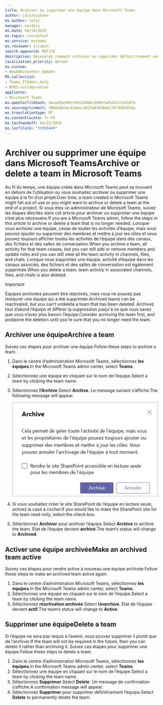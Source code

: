 ```yaml
---
title: Archiver ou supprimer une équipe dans Microsoft Teams
author: LolaJacobsen
ms.author: lolaj
manager: serdars
ms.date: 04/18/2019
ms.topic: conceptual
ms.service: msteams
ms.reviewer: islubin
search.appverid: MET150
description: Découvrez comment archiver ou supprimer définitivement une équipe.
localization_priority: Normal
ms.custom:
- NewAdminCenter_Update
MS.collection:
- Teams_ITAdmin_Help
- M365-collaboration
appliesto:
- Microsoft Teams
ms.openlocfilehash: 5eaa26a3092c0612b006c28bb7ab543313a55dfe
ms.sourcegitcommit: 3000a661ac420eecd825a8285bdac7b744bd25da
ms.translationtype: MT
ms.contentlocale: fr-FR
ms.lasthandoff: 04/22/2019
ms.locfileid: "31959449"
---
```

<a name="archive-or-delete-a-team-in-microsoft-teams"></a><span data-ttu-id="a7004-103">Archiver ou supprimer une équipe dans Microsoft Teams</span><span class="sxs-lookup"><span data-stu-id="a7004-103">Archive or delete a team in Microsoft Teams</span></span>
===========================================

<span data-ttu-id="a7004-104">Au fil du temps, une équipe créée dans Microsoft Teams peut se trouvent en dehors de l’utilisation ou vous souhaitez archiver ou supprimer une équipe à la fin d’un projet.</span><span class="sxs-lookup"><span data-stu-id="a7004-104">Over time, a team created in Microsoft Teams might fall out of use or you might want to archive or delete a team at the end of a project.</span></span> <span data-ttu-id="a7004-105">Si vous êtes un administrateur de Microsoft Teams, suivez les étapes décrites dans cet article pour archiver ou supprimer une équipe n’est plus nécessaire.</span><span class="sxs-lookup"><span data-stu-id="a7004-105">If you are a Microsoft Teams admin, follow the steps in this article to archive or delete a team that is no longer needed.</span></span> <span data-ttu-id="a7004-106">Lorsque vous archivez une équipe, cesse de toutes les activités d’équipe, mais vous pouvez ajouter ou supprimer des membres et mettre à jour les rôles et vous pouvez toujours afficher toutes les activités de l’équipe dans des canaux, des fichiers et des salles de conversation.</span><span class="sxs-lookup"><span data-stu-id="a7004-106">When you archive a team, all activity for that team ceases, but you can still add or remove members and update roles and you can still view all the team activity in channels, files, and chats.</span></span> <span data-ttu-id="a7004-107">Lorsque vous supprimez une équipe, activité d’équipe dans les canaux associés, des fichiers et des salles de conversation est également supprimée.</span><span class="sxs-lookup"><span data-stu-id="a7004-107">When you delete a team, team activity in associated channels, files, and chats is also deleted.</span></span> 

> [!IMPORTANT]
> <span data-ttu-id="a7004-108">Équipes archivées peuvent être réactivés, mais vous ne pouvez pas restaurer une équipe qui a été supprimée.</span><span class="sxs-lookup"><span data-stu-id="a7004-108">Archived teams can be reactivated, but you can’t undelete a team that has been deleted.</span></span> <span data-ttu-id="a7004-109">Archivez tout d’abord l’équipe et différer la suppression jusqu'à ce que vous savez que vous n’avez plus besoin l’équipe.</span><span class="sxs-lookup"><span data-stu-id="a7004-109">Consider archiving the team first, and postpone the deletion until you're sure that you no longer need the team.</span></span>

## <a name="archive-a-team"></a><span data-ttu-id="a7004-110">Archiver une équipe</span><span class="sxs-lookup"><span data-stu-id="a7004-110">Archive a team</span></span>

<span data-ttu-id="a7004-111">Suivez ces étapes pour archiver une équipe.</span><span class="sxs-lookup"><span data-stu-id="a7004-111">Follow these steps to archive a team.</span></span>

1. <span data-ttu-id="a7004-112">Dans le centre d’administration Microsoft Teams, sélectionnez **les équipes**.</span><span class="sxs-lookup"><span data-stu-id="a7004-112">In the Microsoft Teams admin center, select **Teams**.</span></span>
2. <span data-ttu-id="a7004-113">Sélectionnez une équipe en cliquant sur le nom de l’équipe.</span><span class="sxs-lookup"><span data-stu-id="a7004-113">Select a team by clicking the team name.</span></span>
3. <span data-ttu-id="a7004-114">Sélectionnez **l’Archive**.</span><span class="sxs-lookup"><span data-stu-id="a7004-114">Select **Archive**.</span></span> <span data-ttu-id="a7004-115">Le message suivant s’affiche.</span><span class="sxs-lookup"><span data-stu-id="a7004-115">The following message will appear.</span></span>

    ![Message d’archivage capture d’écran des équipes](media/teams-archive-message.png)

4. <span data-ttu-id="a7004-117">Si vous souhaitez créer le site SharePoint de l’équipe en lecture seule, activez la case à cocher.</span><span class="sxs-lookup"><span data-stu-id="a7004-117">If you would like to make the SharePoint site for the team read-only, select the check box.</span></span>
5. <span data-ttu-id="a7004-118">Sélectionnez **Archiver** pour archiver l’équipe.</span><span class="sxs-lookup"><span data-stu-id="a7004-118">Select **Archive** to archive the team.</span></span> <span data-ttu-id="a7004-119">État de l’équipe devient **archivé**.</span><span class="sxs-lookup"><span data-stu-id="a7004-119">The team’s status will change to **Archived**.</span></span>

## <a name="make-an-archived-team-active"></a><span data-ttu-id="a7004-120">Activer une équipe archivée</span><span class="sxs-lookup"><span data-stu-id="a7004-120">Make an archived team active</span></span>

<span data-ttu-id="a7004-121">Suivez ces étapes pour rendre active à nouveau une équipe archivée.</span><span class="sxs-lookup"><span data-stu-id="a7004-121">Follow these steps to make an archived team active again.</span></span>

1. <span data-ttu-id="a7004-122">Dans le centre d’administration Microsoft Teams, sélectionnez **les équipes**.</span><span class="sxs-lookup"><span data-stu-id="a7004-122">In the Microsoft Teams admin center, select **Teams**.</span></span>
2. <span data-ttu-id="a7004-123">Sélectionnez une équipe en cliquant sur le nom de l’équipe.</span><span class="sxs-lookup"><span data-stu-id="a7004-123">Select a team by clicking the team name.</span></span>
3. <span data-ttu-id="a7004-124">Sélectionnez **réactivation archivée**.</span><span class="sxs-lookup"><span data-stu-id="a7004-124">Select **Unarchive**.</span></span> <span data-ttu-id="a7004-125">État de l’équipe devient **actif**.</span><span class="sxs-lookup"><span data-stu-id="a7004-125">The team’s status will change to **Active**.</span></span>

## <a name="delete-a-team"></a><span data-ttu-id="a7004-126">Supprimer une équipe</span><span class="sxs-lookup"><span data-stu-id="a7004-126">Delete a team</span></span>

<span data-ttu-id="a7004-127">Si l’équipe ne sera pas requis à l’avenir, vous pouvez supprimer il plutôt que de l’archiver.</span><span class="sxs-lookup"><span data-stu-id="a7004-127">If the team will not be required in the future, then you can delete it rather than archiving it.</span></span> <span data-ttu-id="a7004-128">Suivez ces étapes pour supprimer une équipe.</span><span class="sxs-lookup"><span data-stu-id="a7004-128">Follow these steps to delete a team.</span></span>

1.  <span data-ttu-id="a7004-129">Dans le centre d’administration Microsoft Teams, sélectionnez **les équipes**.</span><span class="sxs-lookup"><span data-stu-id="a7004-129">In the Microsoft Teams admin center, select **Teams**.</span></span>
2.  <span data-ttu-id="a7004-130">Sélectionnez une équipe en cliquant sur le nom de l’équipe.</span><span class="sxs-lookup"><span data-stu-id="a7004-130">Select a team by clicking the team name.</span></span>
3.  <span data-ttu-id="a7004-131">Sélectionnez **Supprimer**.</span><span class="sxs-lookup"><span data-stu-id="a7004-131">Select **Delete**.</span></span> <span data-ttu-id="a7004-132">Un message de confirmation s’affiche.</span><span class="sxs-lookup"><span data-stu-id="a7004-132">A confirmation message will appear.</span></span>
4.  <span data-ttu-id="a7004-133">Sélectionnez **Supprimer** pour supprimer définitivement l’équipe.</span><span class="sxs-lookup"><span data-stu-id="a7004-133">Select **Delete** to permanently delete the team.</span></span>



